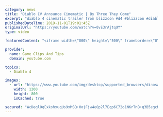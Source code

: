 ```yaml
---
category: news
title: "Diablo IV Announce Cinematic | By Three They Come"
excerpt: "diablo 4 cinematic trailer from blizzcon #d4 #blizzcon #diablo."
publishedDateTime: 2019-11-01T19:01:45Z
originalUrl: "https://youtube.com/watch?v=0vE3rAjtqUY"
type: video

featuredContent: "<iframe width=\"800\" height=\"500\" frameborder=\"0\" src=\"https://www.youtube.com/embed/0vE3rAjtqUY\" allow=\"accelerometer; autoplay; encrypted-media; gyroscope; picture-in-picture\" allowfullscreen></iframe>"

provider:
  name: Game Clips And Tips
  domain: youtube.com

topics:
  - Diablo 4

images:
  - url: "https://www.youtube.com/img/desktop/supported_browsers/dinosaur.png"
    width: 1200
    height: 800
    isCached: true

secured: "WcDeglOqExkohxuqUs9xMSQ+0ojFjw4eOp2l7Eqp6C72o1NKrTnB+q3B5egcMUbrBjI+ylY1HnqrlgIbt0yiUFKd2F9PrDq3RRoSSBkQoeTlT1BqG30W3VN7y6TMorUv8Tm1H0HZ7Wsyd9YrPteMrjwWT8cHH2nwwPcPFVJkA9DJu+2puVXbeFRKkvI7cSTbGv8pDKQICnzTXOqifE2pk1HoxWEm4HrQyk5ILdYWI/MZm+NTHlCZswP7yqvycHJqvtqFEnAaXGq1QCByroSL5r+XSYWCW/FsSYo500Sxhgau2ccUqWdFBjuTCRbgNnXyvK7gNZh/4wyQef2YLwBXbWoXPH39P4EgBLBR6M8VKFTmmjqQZgr8bxrS9dAJPI/WNSNrxH2tCEgTjWhRDnx0Zw==;AZFWK4Pq1yUPz4dddIdBTA=="
---
```


